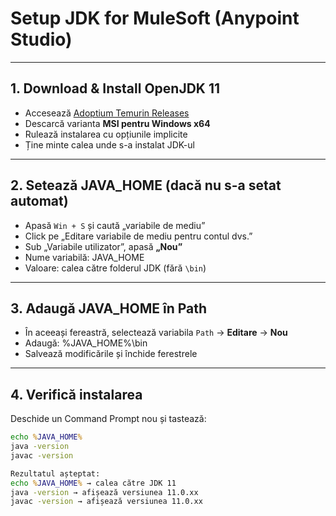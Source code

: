 # Setup JDK for MuleSoft (Anypoint Studio)

---

## 1. Download & Install OpenJDK 11

- Accesează [Adoptium Temurin Releases](https://adoptium.net/temurin/releases/?version=11)
- Descarcă varianta **MSI pentru Windows x64**
- Rulează instalarea cu opțiunile implicite
- Ține minte calea unde s-a instalat JDK-ul

---

## 2. Setează JAVA_HOME (dacă nu s-a setat automat)

- Apasă `Win + S` și caută „variabile de mediu”
- Click pe „Editare variabile de mediu pentru contul dvs.”
- Sub „Variabile utilizator”, apasă **„Nou”**
- Nume variabilă: JAVA_HOME
- Valoare: calea către folderul JDK (fără `\bin`)

---

## 3. Adaugă JAVA_HOME în Path

- În aceeași fereastră, selectează variabila `Path` → **Editare** → **Nou**
- Adaugă: %JAVA_HOME%\bin
- Salvează modificările și închide ferestrele

---

## 4. Verifică instalarea

Deschide un Command Prompt nou și tastează:

```cmd
echo %JAVA_HOME%
java -version
javac -version

Rezultatul așteptat:
echo %JAVA_HOME% → calea către JDK 11
java -version → afișează versiunea 11.0.xx
javac -version → afișează versiunea 11.0.xx

```
